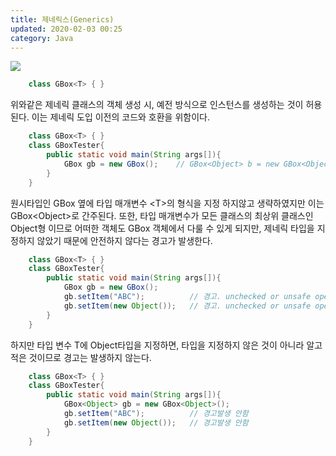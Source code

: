 ```yaml
---
title: 제네릭스(Generics)
updated: 2020-02-03 00:25
category: Java
---
```


<a href="https://raw.githubusercontent.com/rlawjddbs/rlawjddbs.github.io/master/assets/common/imgs/common/190520/404error.png" target="_new">![](https://raw.githubusercontent.com/rlawjddbs/rlawjddbs.github.io/master/_posts/imgs/0203/generics_term.png)</a>

```java
    class GBox<T> { }
```
위와같은 제네릭 클래스의 객체 생성 시, 예전 방식으로 인스턴스를 생성하는 것이 허용된다. 이는 제네릭 도입 이전의 코드와 호환을 위함이다.

```java
    class GBox<T> { }
    class GBoxTester{
        public static void main(String args[]){
            GBox gb = new GBox();    // GBox<Object> b = new GBox<Object>(); 와 같음
        }
    } 
```
원시타입인 GBox 옆에 타입 매개변수 &lt;T&gt;의 형식을 지정 하지않고 생략하였지만 이는 GBox&lt;Object&gt;로 간주된다. 또한, 타입 매개변수가 모든 클래스의 최상위 클래스인 Object형 이므로 어떠한 객체도 GBox 객체에서 다룰 수 있게 되지만, 제네릭 타입을 지정하지 않았기 때문에 안전하지 않다는 경고가 발생한다.

```java
    class GBox<T> { }
    class GBoxTester{
        public static void main(String args[]){
            GBox gb = new GBox();
            gb.setItem("ABC");          // 경고. unchecked or unsafe operation
            gb.setItem(new Object());   // 경고. unchecked or unsafe operation
        }
    } 
```
하지만 타입 변수 T에 Object타입을 지정하면, 타입을 지정하지 않은 것이 아니라 알고 적은 것이므로 경고는 발생하지 않는다.
```java
    class GBox<T> { }
    class GBoxTester{
        public static void main(String args[]){
            GBox<Object> gb = new GBox<Object>();
            gb.setItem("ABC");          // 경고발생 안함
            gb.setItem(new Object());   // 경고발생 안함
        }
    } 
```